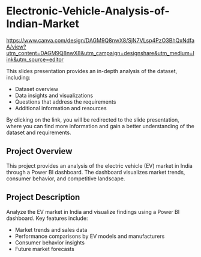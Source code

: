 # Electronic-Vehicle-Analysis-of-Indian-Market
https://www.canva.com/design/DAGM9Q8nwX8/SjN7VLsp4PzO3BhQxNdfaA/view?utm_content=DAGM9Q8nwX8&utm_campaign=designshare&utm_medium=link&utm_source=editor

This slides presentation provides an in-depth analysis of the dataset, including:
- Dataset overview
- Data insights and visualizations
- Questions that address the requirements
- Additional information and resources

By clicking on the link, you will be redirected to the slide presentation, where you can find more information and gain a better understanding of the dataset and requirements.



## Project Overview

This project provides an analysis of the electric vehicle (EV) market in India through a Power BI dashboard. The dashboard visualizes market trends, consumer behavior, and competitive landscape.

## Project Description

Analyze the EV market in India and visualize findings using a Power BI dashboard. Key features include:

- Market trends and sales data
- Performance comparisons by EV models and manufacturers
- Consumer behavior insights
- Future market forecasts
